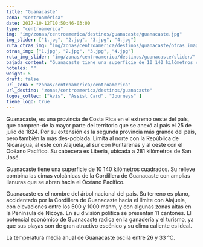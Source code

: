 ```yaml
---
title: "Guanacaste"
zona: "Centroamérica"
date: 2017-10-12T10:50:46-03:00
type: "centroamerica"
img: "img/zonas/centroamerica/destinos/guanacaste/guanacaste.jpg"
img_slider: ["1.jpg", "2.jpg", "3.jpg", "4.jpg"]
ruta_otras_img: "img/zonas/centroamerica/destinos/guanacaste/otras_imagenes/"
otras_img: ["1.jpg", "2.jpg", "3.jpg", "4.jpg"]
ruta_img_slider: "img/zonas/centroamerica/destinos/guanacaste/slider/"
bajada_content: "Guanacaste tiene una superficie de 10 140 kilómetros cuadrados. Su relieve combina las cimas volcánicas de la Cordillera de Guanacaste con amplias llanuras que se abren hacia el Océano Pacífico."
hoteles: ""
weight: 5
draft: false
url_zona : "zonas/centroamerica/centroamerica"
url_destino: "zonas/centroamerica/destinos/guanacaste"
logos_collec: ["Avis", "Assist Card", "Journeys" ]
tiene_logo: true
---
```

Guanacaste, es una provincia de Costa Rica en el extremo oeste del país, que compren-de la mayor parte del territorio que se anexó al país el 25 de julio de 1824.
Por su extensión es la segunda provincia más grande del país, pero también la más des-poblada. Limita al norte con la República de Nicaragua, al este con Alajuela, al sur con Puntarenas y al oeste con el Océano Pacífico. Su cabecera es Liberia, ubicada a 281 kilómetros de San José.

Guanacaste tiene una superficie de 10 140 kilómetros cuadrados. Su relieve combina las cimas volcánicas de la Cordillera de Guanacaste con amplias llanuras que se abren hacia el Océano Pacífico.

Guanacaste es el nombre del árbol nacional del país. Su terreno es plano, accidentado por la Cordillera de Guanacaste hacia el límite con Alajuela, con elevaciones entre los 500 y 1000 msnm, y con algunas zonas altas en la Península de Nicoya. En su división política se presentan 11 cantones. El potencial económico de Guanacaste radica en la ganadería y el turismo, ya que sus playas son de gran atractivo escénico y su clima caliente es ideal.

La temperatura media anual de Guanacaste oscila entre 26 y 33 °C.
